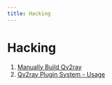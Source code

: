 ```yaml
---
title: Hacking
---
```


# Hacking

1. [Manually Build Qv2ray](/en/manuallybuild)
2. [Qv2ray Plugin System - Usage](/en/pluginusage)